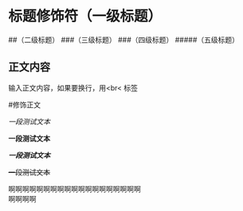 # 标题修饰符（一级标题）
##（二级标题）
###（三级标题）
###（四级标题）
#####（五级标题）


## 正文内容

   输入正文内容，如果要换行，用\<br\< 标签

#修饰正文

   *一段测试文本*

   **一段测试文本**

   ***一段测试文本***

   ~~一段测试文本~~

   啊啊啊啊啊啊啊啊啊啊啊啊啊啊啊啊啊啊啊<br>啊啊啊啊
